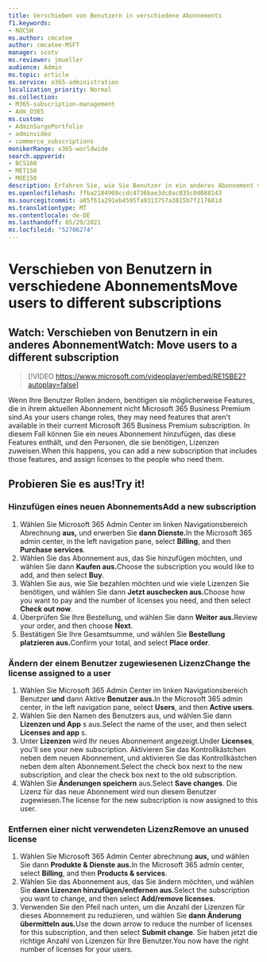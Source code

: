 ```yaml
---
title: Verschieben von Benutzern in verschiedene Abonnements
f1.keywords:
- NOCSH
ms.author: cmcatee
author: cmcatee-MSFT
manager: scotv
ms.reviewer: jmueller
audience: Admin
ms.topic: article
ms.service: o365-administration
localization_priority: Normal
ms.collection:
- M365-subscription-management
- Adm_O365
ms.custom:
- AdminSurgePortfolio
- adminvideo
- commerce_subscriptions
monikerRange: o365-worldwide
search.appverid:
- BCS160
- MET150
- MOE150
description: Erfahren Sie, wie Sie Benutzer in ein anderes Abonnement verschieben, wenn Sie neue Features benötigen.
ms.openlocfilehash: ffba2184908ccdc4736bae3dc0ac835c0d088143
ms.sourcegitcommit: a05f61a291eb4595fa9313757a3815b7f217681d
ms.translationtype: MT
ms.contentlocale: de-DE
ms.lasthandoff: 05/29/2021
ms.locfileid: "52706274"
---
```

# <a name="move-users-to-different-subscriptions"></a><span data-ttu-id="416d6-103">Verschieben von Benutzern in verschiedene Abonnements</span><span class="sxs-lookup"><span data-stu-id="416d6-103">Move users to different subscriptions</span></span>

## <a name="watch-move-users-to-a-different-subscription"></a><span data-ttu-id="416d6-104">Watch: Verschieben von Benutzern in ein anderes Abonnement</span><span class="sxs-lookup"><span data-stu-id="416d6-104">Watch: Move users to a different subscription</span></span>

> [!VIDEO https://www.microsoft.com/videoplayer/embed/RE1SBE2?autoplay=false]

<span data-ttu-id="416d6-105">Wenn Ihre Benutzer Rollen ändern, benötigen sie möglicherweise Features, die in ihrem aktuellen Abonnement nicht Microsoft 365 Business Premium sind.</span><span class="sxs-lookup"><span data-stu-id="416d6-105">As your users change roles, they may need features that aren't available in their current Microsoft 365 Business Premium subscription.</span></span> <span data-ttu-id="416d6-106">In diesem Fall können Sie ein neues Abonnement hinzufügen, das diese Features enthält, und den Personen, die sie benötigen, Lizenzen zuweisen.</span><span class="sxs-lookup"><span data-stu-id="416d6-106">When this happens, you can add a new subscription that includes those features, and assign licenses to the people who need them.</span></span>

## <a name="try-it"></a><span data-ttu-id="416d6-107">Probieren Sie es aus!</span><span class="sxs-lookup"><span data-stu-id="416d6-107">Try it!</span></span>

### <a name="add-a-new-subscription"></a><span data-ttu-id="416d6-108">Hinzufügen eines neuen Abonnements</span><span class="sxs-lookup"><span data-stu-id="416d6-108">Add a new subscription</span></span>

1. <span data-ttu-id="416d6-109">Wählen Sie Microsoft 365 Admin Center im linken Navigationsbereich Abrechnung **aus,** und erwerben Sie **dann Dienste.**</span><span class="sxs-lookup"><span data-stu-id="416d6-109">In the Microsoft 365 admin center, in the left navigation pane, select **Billing**, and then **Purchase services**.</span></span>
1. <span data-ttu-id="416d6-110">Wählen Sie das Abonnement aus, das Sie hinzufügen möchten, und wählen Sie dann **Kaufen aus.**</span><span class="sxs-lookup"><span data-stu-id="416d6-110">Choose the subscription you would like to add, and then select **Buy**.</span></span>
1. <span data-ttu-id="416d6-111">Wählen Sie aus, wie Sie bezahlen möchten und wie viele Lizenzen Sie benötigen, und wählen Sie dann **Jetzt auschecken aus.**</span><span class="sxs-lookup"><span data-stu-id="416d6-111">Choose how you want to pay and the number of licenses you need, and then select **Check out now**.</span></span>
1. <span data-ttu-id="416d6-112">Überprüfen Sie Ihre Bestellung, und wählen Sie dann **Weiter aus.**</span><span class="sxs-lookup"><span data-stu-id="416d6-112">Review your order, and then choose **Next**.</span></span>
1. <span data-ttu-id="416d6-113">Bestätigen Sie Ihre Gesamtsumme, und wählen Sie **Bestellung platzieren aus.**</span><span class="sxs-lookup"><span data-stu-id="416d6-113">Confirm your total, and select **Place order**.</span></span>

### <a name="change-the-license-assigned-to-a-user"></a><span data-ttu-id="416d6-114">Ändern der einem Benutzer zugewiesenen Lizenz</span><span class="sxs-lookup"><span data-stu-id="416d6-114">Change the license assigned to a user</span></span>

1. <span data-ttu-id="416d6-115">Wählen Sie Microsoft 365 Admin Center im linken Navigationsbereich Benutzer **und** dann Aktive **Benutzer aus.**</span><span class="sxs-lookup"><span data-stu-id="416d6-115">In the Microsoft 365 admin center, in the left navigation pane, select **Users**, and then **Active users**.</span></span>
1. <span data-ttu-id="416d6-116">Wählen Sie den Namen des Benutzers aus, und wählen Sie dann **Lizenzen und App** s aus.</span><span class="sxs-lookup"><span data-stu-id="416d6-116">Select the name of the user, and then select **Licenses and app** s.</span></span>
1. <span data-ttu-id="416d6-117">Unter **Lizenzen** wird Ihr neues Abonnement angezeigt.</span><span class="sxs-lookup"><span data-stu-id="416d6-117">Under **Licenses**, you'll see your new subscription.</span></span> <span data-ttu-id="416d6-118">Aktivieren Sie das Kontrollkästchen neben dem neuen Abonnement, und aktivieren Sie das Kontrollkästchen neben dem alten Abonnement.</span><span class="sxs-lookup"><span data-stu-id="416d6-118">Select the check box next to the new subscription, and clear the check box next to the old subscription.</span></span>
1. <span data-ttu-id="416d6-119">Wählen Sie **Änderungen speichern** aus.</span><span class="sxs-lookup"><span data-stu-id="416d6-119">Select **Save changes**.</span></span> <span data-ttu-id="416d6-120">Die Lizenz für das neue Abonnement wird nun diesem Benutzer zugewiesen.</span><span class="sxs-lookup"><span data-stu-id="416d6-120">The license for the new subscription is now assigned to this user.</span></span>

### <a name="remove-an-unused-license"></a><span data-ttu-id="416d6-121">Entfernen einer nicht verwendeten Lizenz</span><span class="sxs-lookup"><span data-stu-id="416d6-121">Remove an unused license</span></span>

1. <span data-ttu-id="416d6-122">Wählen Sie Microsoft 365 Admin Center abrechnung **aus,** und wählen Sie dann **Produkte & Dienste aus.**</span><span class="sxs-lookup"><span data-stu-id="416d6-122">In the Microsoft 365 admin center, select **Billing**, and then **Products & services**.</span></span>
1. <span data-ttu-id="416d6-123">Wählen Sie das Abonnement aus, das Sie ändern möchten, und wählen Sie **dann Lizenzen hinzufügen/entfernen aus.**</span><span class="sxs-lookup"><span data-stu-id="416d6-123">Select the subscription you want to change, and then select **Add/remove licenses**.</span></span>
1. <span data-ttu-id="416d6-124">Verwenden Sie den Pfeil nach unten, um die Anzahl der Lizenzen für dieses Abonnement zu reduzieren, und wählen Sie **dann Änderung übermitteln aus.**</span><span class="sxs-lookup"><span data-stu-id="416d6-124">Use the down arrow to reduce the number of licenses for this subscription, and then select **Submit change**.</span></span> <span data-ttu-id="416d6-125">Sie haben jetzt die richtige Anzahl von Lizenzen für Ihre Benutzer.</span><span class="sxs-lookup"><span data-stu-id="416d6-125">You now have the right number of licenses for your users.</span></span>